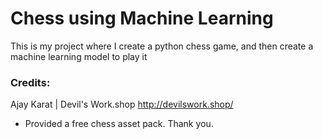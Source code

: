 # Chess using Machine Learning
 This is my project where I create a python chess game, and then create a machine learning model to play it

### Credits:
Ajay Karat | Devil's Work.shop http://devilswork.shop/
 - Provided a free chess asset pack. Thank you. 
